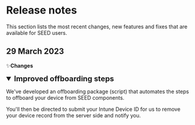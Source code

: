 # Release notes

This section lists the most recent changes, new features and fixes that are available for SEED users.


## 29 March 2023

:sparkles:**Changes** 

<details open>
<summary style="font-size:20px;font-weight:bold">Improved offboarding steps</summary>

We've developed an offboarding package (script) that automates the steps to offboard your device from SEED components. 

You'll then be directed to submit your Intune Device ID for us to remove your device record from the server side and notify you.

</details>
